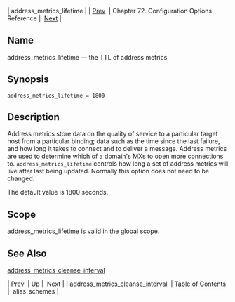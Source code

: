 | address_metrics_lifetime |
| [Prev](conf.ref.address_metrics_cleanse_interval)  | Chapter 72. Configuration Options Reference |  [Next](conf.ref.alias_schemes) |

<a name="conf.ref.address_metrics_lifetime"></a>
## Name

address_metrics_lifetime — the TTL of address metrics

## Synopsis

`address_metrics_lifetime = 1800`

<a name="idp23456528"></a>
## Description

Address metrics store data on the quality of service to a particular target host from a particular binding; data such as the time since the last failure, and how long it takes to connect and to deliver a message. Address metrics are used to determine which of a domain's MXs to open more connections to. `address_metrics_lifetime` controls how long a set of address metrics will live after last being updated. Normally this option does not need to be changed.

The default value is 1800 seconds.

<a name="idp23459344"></a>
## Scope

address_metrics_lifetime is valid in the global scope.

<a name="idp23461104"></a>
## See Also

[address_metrics_cleanse_interval](conf.ref.address_metrics_cleanse_interval "address_metrics_cleanse_interval")

| [Prev](conf.ref.address_metrics_cleanse_interval)  | [Up](config.options.ref) |  [Next](conf.ref.alias_schemes) |
| address_metrics_cleanse_interval  | [Table of Contents](index) |  alias_schemes |

